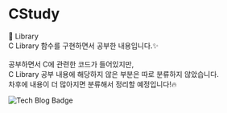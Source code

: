 # CStudy
:file_folder: Library<br>
C Library 함수를 구현하면서 공부한 내용입니다.:sparkles:<br>
<br>
공부하면서 C에 관련한 코드가 들어있지만,<br>
C Library 공부 내용에 해당하지 않은 부분은 따로 분류하지 않았습니다.<br>
차후에 내용이 더 많아지면 분류해서 정리할 예정입니다!:fire:<br>

![Tech Blog Badge](http://img.shields.io/badge/-Tech%20blog-black?style=flat-square&logo=notion&link=https://www.notion.so/eugenie8/f49762a21a9746d482fbdfe0fd738354)
